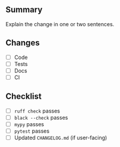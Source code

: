
## Summary
Explain the change in one or two sentences.

## Changes
- [ ] Code
- [ ] Tests
- [ ] Docs
- [ ] CI

## Checklist
- [ ] `ruff check` passes
- [ ] `black --check` passes
- [ ] `mypy` passes
- [ ] `pytest` passes
- [ ] Updated `CHANGELOG.md` (if user-facing)
